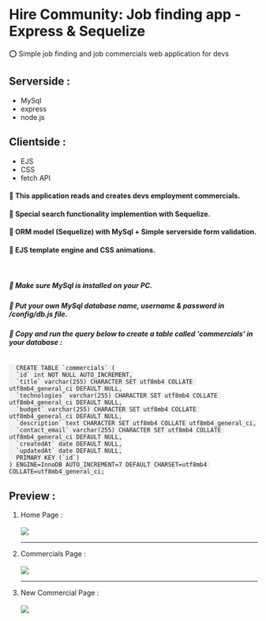 # Hire Community: Job finding app - Express & Sequelize
&#11093; Simple job finding and job commercials web application for devs
<h2> Serverside : </h2>
<ul>
  <li> MySql </li>
  <li> express </li>
  <li> node.js </li>
</ul>

<h2> Clientside : </h2>
<ul>
  <li> EJS </li>
  <li> CSS </li>
  <li> fetch API </li>
</ul>

<h4> &#128312; This application reads and creates devs employment commercials.</h4>
<h4> &#128313; Special search functionality implemention with Sequelize.</h4>
<h4> &#128312; ORM model (Sequelize) with MySql + Simple serverside form validation.</h4>
<h4> &#128313; EJS template engine and CSS animations.</h4><br>

<h5> &#128308; Make sure MySql is installed on your PC.</h5>
<h5> &#128308; Put your own MySql database name, username & password in /config/db.js file.</h5>
<h5> &#128308; Copy and run the query below to create a table called  'commercials'  in your database :</h5>
<code style="background-color: #f1f1f1">
  CREATE TABLE `commercials` (
  `id` int NOT NULL AUTO_INCREMENT,
  `title` varchar(255) CHARACTER SET utf8mb4 COLLATE utf8mb4_general_ci DEFAULT NULL,
  `technologies` varchar(255) CHARACTER SET utf8mb4 COLLATE utf8mb4_general_ci DEFAULT NULL,
  `budget` varchar(255) CHARACTER SET utf8mb4 COLLATE utf8mb4_general_ci DEFAULT NULL,
  `description` text CHARACTER SET utf8mb4 COLLATE utf8mb4_general_ci,
  `contact_email` varchar(255) CHARACTER SET utf8mb4 COLLATE utf8mb4_general_ci DEFAULT NULL,
  `createdAt` date DEFAULT NULL,
  `updatedAt` date DEFAULT NULL,
  PRIMARY KEY (`id`)
) ENGINE=InnoDB AUTO_INCREMENT=7 DEFAULT CHARSET=utf8mb4 COLLATE=utf8mb4_general_ci;
</code>

<h2> Preview :</h2>
<ol>
  <li>Home Page :</li><br>
  <img src="https://github.com/RezaFirouzii/JobFinding_WebApplication/blob/master/public/images/preview1.jpg?raw=true">
  <hr>
  <li>Commercials Page :</li><br>
  <img src="https://github.com/RezaFirouzii/JobFinding_WebApplication/blob/master/public/images/preview2.jpg?raw=true">
  <hr>
  <li>New Commercial Page :</li><br>
  <img src="https://github.com/RezaFirouzii/JobFinding_WebApplication/blob/master/public/images/preview3.jpg?raw=true">
</ol>
